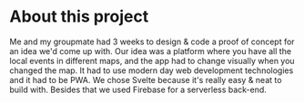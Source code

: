# About this project
Me and my groupmate had 3 weeks to design & code a proof of concept for an idea we'd come up with. Our idea was a platform where you have all the local events in different maps, and the app had to change visually when you changed the map. It had to use modern day web development technologies and it had to be PWA. We chose Svelte because it's really easy & neat to build with. Besides that we used Firebase for a serverless back-end.
